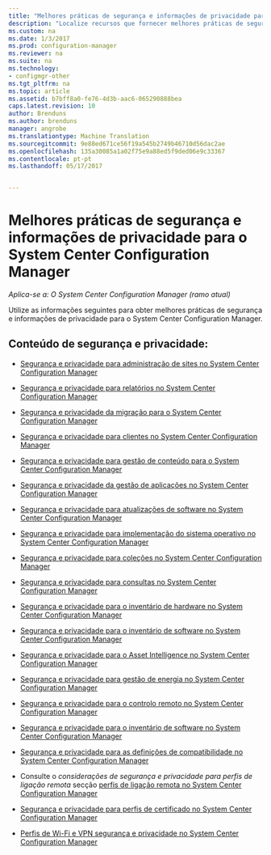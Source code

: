 ```yaml
---
title: "Melhores práticas de segurança e informações de privacidade para o System Center Configuration Manager | Documentos do Microsoft"
description: "Localize recursos que fornecer melhores práticas de segurança e informações de privacidade para o System Center Configuration Manager."
ms.custom: na
ms.date: 1/3/2017
ms.prod: configuration-manager
ms.reviewer: na
ms.suite: na
ms.technology:
- configmgr-other
ms.tgt_pltfrm: na
ms.topic: article
ms.assetid: b7bff8a0-fe76-4d3b-aac6-065290888bea
caps.latest.revision: 10
author: Brenduns
ms.author: brenduns
manager: angrobe
ms.translationtype: Machine Translation
ms.sourcegitcommit: 9e88ed671ce56f19a545b2749b46710d56dac2ae
ms.openlocfilehash: 135a30085a1a02f75e9a88ed5f9ded06e9c33367
ms.contentlocale: pt-pt
ms.lasthandoff: 05/17/2017


---
```

# <a name="security-best-practices-and-privacy-information-for-system-center-configuration-manager"></a>Melhores práticas de segurança e informações de privacidade para o System Center Configuration Manager

*Aplica-se a: O System Center Configuration Manager (ramo atual)*

Utilize as informações seguintes para obter melhores práticas de segurança e informações de privacidade para o System Center Configuration Manager.  

## <a name="security-and-privacy-content"></a>Conteúdo de segurança e privacidade:  

-   [Segurança e privacidade para administração de sites no System Center Configuration Manager](../../../core/plan-design/hierarchy/security-and-privacy-for-site-administration.md)  

-   [Segurança e privacidade para relatórios no System Center Configuration Manager](../../../core/servers/manage/security-and-privacy-for-reporting.md)  

-   [Segurança e privacidade da migração para o System Center Configuration Manager](../../../core/migration/security-and-privacy-for-migration.md)  

-   [Segurança e privacidade para clientes no System Center Configuration Manager](../../../core/clients/deploy/plan/security-and-privacy-for-clients.md)  

-   [Segurança e privacidade para gestão de conteúdo para o System Center Configuration Manager](../../../core/plan-design/hierarchy/security-and-privacy-for-content-management.md)  

-   [Segurança e privacidade da gestão de aplicações no System Center Configuration Manager](../../../apps/plan-design/security-and-privacy-for-application-management.md)  

-   [Segurança e privacidade para atualizações de software no System Center Configuration Manager](../../../sum/plan-design/security-and-privacy-for-software-updates.md)  

-   [Segurança e privacidade para implementação do sistema operativo no System Center Configuration Manager](../../../osd/plan-design/security-and-privacy-for-operating-system-deployment.md)  

-   [Segurança e privacidade para coleções no System Center Configuration Manager](../../../core/clients/manage/collections/security-and-privacy-for-collections.md)  

-   [Segurança e privacidade para consultas no System Center Configuration Manager](../../../core/servers/manage/security-and-privacy-for-queries.md)  

-   [Segurança e privacidade para o inventário de hardware no System Center Configuration Manager](../../../core/clients/manage/inventory/security-and-privacy-for-hardware-inventory.md)  

-   [Segurança e privacidade para o inventário de software no System Center Configuration Manager](../../../core/clients/manage/inventory/security-and-privacy-for-software-inventory.md)  

-   [Segurança e privacidade para o Asset Intelligence no System Center Configuration Manager](../../../core/clients/manage/asset-intelligence/security-and-privacy-for-asset-intelligence.md)  

-   [Segurança e privacidade para gestão de energia no System Center Configuration Manager](../../../core/clients/manage/power/security-and-privacy-for-power-management.md)  

-   [Segurança e privacidade para o controlo remoto no System Center Configuration Manager](../../../core/clients/manage/remote-control/security-and-privacy-for-remote-control.md)  

-   [Segurança e privacidade para o inventário de software no System Center Configuration Manager](../../../core/clients/manage/inventory/security-and-privacy-for-software-inventory.md)  

-   [Segurança e privacidade para as definições de compatibilidade no System Center Configuration Manager](../../../compliance/plan-design/security-and-privacy-for-compliance-settings.md)  

-   Consulte o *considerações de segurança e privacidade para perfis de ligação remota* secção [perfis de ligação remota no System Center Configuration Manager](/sccm/compliance/deploy-use/create-remote-connection-profiles)  

-   [Segurança e privacidade para perfis de certificado no System Center Configuration Manager](../../../protect/plan-design/security-and-privacy-for-certificate-profiles.md)  

-   [Perfis de Wi-Fi e VPN segurança e privacidade no System Center Configuration Manager](../../../protect/plan-design/security-and-privacy-for-wifi-vpn-profiles.md)  

